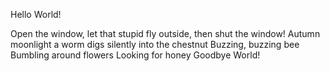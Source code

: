 Hello World!



Open the window,
let that stupid fly outside,
then shut the window!
Autumn moonlight
a worm digs silently
into the chestnut
Buzzing, buzzing bee
Bumbling around flowers
Looking for honey
Goodbye World!
